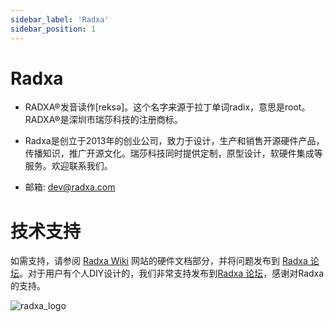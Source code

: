 ```yaml
---
sidebar_label: 'Radxa'
sidebar_position: 1
---
```


# Radxa

- RADXA®发音读作[reksə]。这个名字来源于拉丁单词radix，意思是root。RADXA®是深圳市瑞莎科技的注册商标。

- Radxa是创立于2013年的创业公司，致力于设计，生产和销售开源硬件产品，传播知识，推广开源文化。瑞莎科技同时提供定制，原型设计，软硬件集成等服务。欢迎联系我们。

- 邮箱: dev@radxa.com

# 技术支持

如需支持，请参阅 [Radxa Wiki](https://wiki.radxa.com/) 网站的硬件文档部分，并将问题发布到 [Radxa 论坛](https://forum.radxa.com/)。对于用户有个人DIY设计的，我们非常支持发布到[Radxa 论坛](https://forum.radxa.com/)，感谢对Radxa的支持。

![radxa_logo](/zh/img/radxa_green_1385x400.png)
